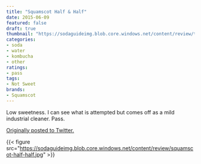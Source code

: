 ```yaml
---
title: "Squamscot Half & Half"
date: 2015-06-09
featured: false
draft: true
thumbnail: "https://sodaguideimg.blob.core.windows.net/content/review/thumbs/squamscot-half-half.jpg"
categories:
- soda
- water
- kombucha
- other
ratings:
- pass
tags:
- Not Sweet
brands:
- Squamscot
---
```


Low sweetness. I can see what is attempted but comes off as a mild industrial cleaner. Pass.

[Originally posted to Twitter.](https://twitter.com/Cavorter/status/608324487600336898)

{{< figure src="https://sodaguideimg.blob.core.windows.net/content/review/squamscot-half-half.jpg" >}}


